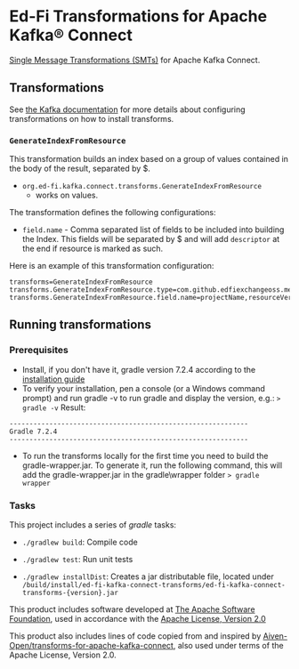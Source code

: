 # Ed-Fi Transformations for Apache Kafka® Connect

[Single Message Transformations
(SMTs)](https://kafka.apache.org/documentation/#connect_transforms) for Apache
Kafka Connect.

## Transformations

See [the Kafka
documentation](https://kafka.apache.org/documentation/#connect_transforms) for
more details about configuring transformations on how to install transforms.

### `GenerateIndexFromResource`

This transformation builds an index based on a group of values contained in the
body of the result, separated by $.

- `org.ed-fi.kafka.connect.transforms.GenerateIndexFromResource`
  - works on values.

The transformation defines the following configurations:

- `field.name` - Comma separated list of fields to be included into building the
  Index. This fields will be separated by $ and will add `descriptor` at the end
  if resource is marked as such.

Here is an example of this transformation configuration:

```properties
transforms=GenerateIndexFromResource
transforms.GenerateIndexFromResource.type=com.github.edfiexchangeoss.meadowlark.kafka.connect.transforms.GenerateIndexFromResource
transforms.GenerateIndexFromResource.field.name=projectName,resourceVersion,resourceName
```

## Running transformations

### Prerequisites

- Install, if you don't have it, gradle version 7.2.4 according to the [installation guide](https://gradle.org/install/)
- To verify your installation, pen a console (or a Windows command prompt) and run gradle -v to run gradle and display the version, e.g.:
`> gradle -v`
Result:
```
------------------------------------------------------------
Gradle 7.2.4
------------------------------------------------------------
```

- To run the transforms locally for the first time you need to build the gradle-wrapper.jar. To generate it, run the following command, this will add the gradle-wrapper.jar in the gradle\wrapper folder
`> gradle wrapper`

### Tasks
This project includes a series of *gradle* tasks:

- `./gradlew build`: Compile code

- `./gradlew test`: Run unit tests

- `./gradlew installDist`: Creates a jar distributable file, located under
  `/build/install/ed-fi-kafka-connect-transforms/ed-fi-kafka-connect-transforms-{version}.jar`

This product includes software developed at [The Apache Software Foundation](https://www.apache.org/),
used in accordance with the [Apache License, Version 2.0](./LICENSE)

This product also includes lines of code copied from and inspired by
[Aiven-Open/transforms-for-apache-kafka-connect](https://github.com/Aiven-Open/transforms-for-apache-kafka-connect),
also used under terms of the Apache License, Version 2.0.
